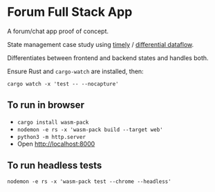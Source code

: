 # Forum Full Stack App

A forum/chat app proof of concept.

State management case study using [timely](https://github.com/TimelyDataflow/timely-dataflow)
    \/ [differential dataflow](https://github.com/TimelyDataflow/differential-dataflow).

Differentiates between frontend and backend states and handles both.

Ensure Rust and `cargo-watch` are installed, then:

```
cargo watch -x 'test -- --nocapture' 
```

## To run in browser

* `cargo install wasm-pack`
* `nodemon -e rs -x 'wasm-pack build --target web'`
* `python3 -m http.server`
* Open [http://localhost:8000](http://localhost:8000)

## To run headless tests

`nodemon -e rs -x 'wasm-pack test --chrome --headless'`
